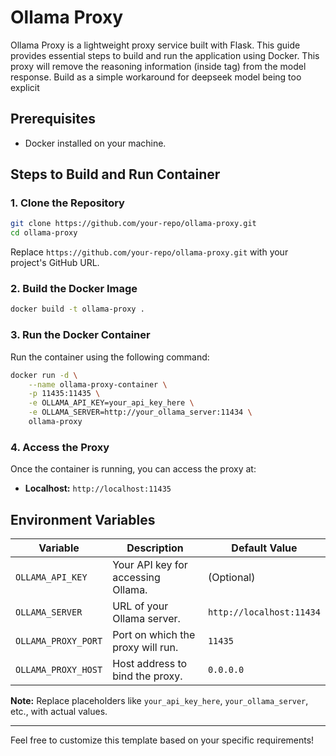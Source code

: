 # Ollama Proxy

Ollama Proxy is a lightweight proxy service built with Flask. This guide provides essential steps to build and run the application using Docker. This proxy will remove the reasoning information (inside <think/> tag) from the model response. Build as a simple workaround for deepseek model being too explicit 

## Prerequisites

- Docker installed on your machine.

## Steps to Build and Run Container

### 1. Clone the Repository

```bash
git clone https://github.com/your-repo/ollama-proxy.git
cd ollama-proxy
```

Replace `https://github.com/your-repo/ollama-proxy.git` with your project's GitHub URL.

### 2. Build the Docker Image

```bash
docker build -t ollama-proxy .
```

### 3. Run the Docker Container

Run the container using the following command:

```bash
docker run -d \
    --name ollama-proxy-container \
    -p 11435:11435 \
    -e OLLAMA_API_KEY=your_api_key_here \
    -e OLLAMA_SERVER=http://your_ollama_server:11434 \
    ollama-proxy
```

### 4. Access the Proxy

Once the container is running, you can access the proxy at:

- **Localhost:** `http://localhost:11435`

## Environment Variables

| Variable              | Description                                      | Default Value       |
|-----------------------|--------------------------------------------------|---------------------|
| `OLLAMA_API_KEY`      | Your API key for accessing Ollama.               | (Optional)          |
| `OLLAMA_SERVER`       | URL of your Ollama server.                        | `http://localhost:11434` |
| `OLLAMA_PROXY_PORT`   | Port on which the proxy will run.                 | `11435`             |
| `OLLAMA_PROXY_HOST`   | Host address to bind the proxy.                   | `0.0.0.0`           |

**Note:** Replace placeholders like `your_api_key_here`, `your_ollama_server`, etc., with actual values.

---

Feel free to customize this template based on your specific requirements!